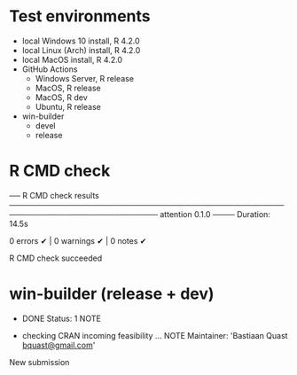 # Test environments

- local Windows 10 install, R 4.2.0
- local Linux (Arch) install, R 4.2.0
- local MacOS install, R 4.2.0
- GitHub Actions
   - Windows Server, R release
   - MacOS, R release
   - MacOS, R dev
   - Ubuntu, R release
- win-builder
   - devel
   - release


# R CMD check
   
── R CMD check results ───────────────────────────────────────────────────────────────────────────── attention 0.1.0 ────
Duration: 14.5s

0 errors ✔ | 0 warnings ✔ | 0 notes ✔

R CMD check succeeded


# win-builder (release + dev)

* DONE
Status: 1 NOTE

* checking CRAN incoming feasibility ... NOTE
Maintainer: 'Bastiaan Quast <bquast@gmail.com>'

New submission
